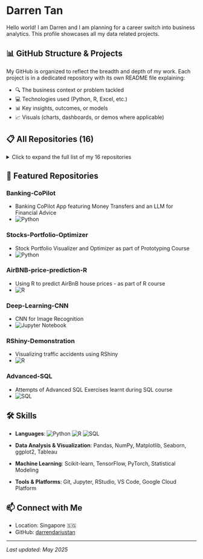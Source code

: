 # Darren Tan

Hello world! I am Darren and I am planning for a career switch into business analytics. This profile showcases all my data related projects.

## 📊 GitHub Structure & Projects

My GitHub is organized to reflect the breadth and depth of my work. Each project is in a dedicated repository with its own README file explaining:

- 🔍 The business context or problem tackled
- 💻 Technologies used (Python, R, Excel, etc.)
- 📊 Key insights, outcomes, or models
- 📈 Visuals (charts, dashboards, or demos where applicable)

## 📋 All Repositories (16)

<details>
<summary>Click to expand the full list of my 16 repositories</summary>

### Financial & Investment Analysis

1. **[Banking-CoPilot](https://github.com/darrendariustan/Banking-CoPilot)**
   - **Description**: Banking app featuring money transfers and an LLM for financial advice
   - **Tech Stack**: Python, Streamlit, LangChain
   - **Demo**: Run `streamlit run app.py` after cloning
   - **Key Features**: LLM-powered financial assistant, transaction history, money transfers

2. **[Stocks-Portfolio-Optimizer](https://github.com/darrendariustan/Stocks-Portfolio-Optimizer)**
   - **Description**: Stock portfolio visualizer and optimizer built during prototyping course
   - **Tech Stack**: Python, Pandas, Matplotlib, Scipy
   - **Demo**: Jupyter notebook with interactive visualizations
   - **Key Features**: Efficient frontier calculation, risk-return optimization, portfolio backtesting

### Machine Learning & AI

3. **[Deep-Learning-CNN](https://github.com/darrendariustan/Deep-Learning-CNN)**
   - **Description**: Convolutional Neural Network for image recognition tasks
   - **Tech Stack**: TensorFlow, Keras, Jupyter Notebook
   - **Usage**: Follow the notebook for step-by-step model building and evaluation
   - **Datasets**: MNIST, CIFAR-10

4. **[NLP-Text-Analysis](https://github.com/darrendariustan/NLP-Text-Analysis)**
   - **Description**: Natural language processing and text analysis projects
   - **Tech Stack**: Python, NLTK, spaCy, Transformers
   - **Applications**: Sentiment analysis, topic modeling, text classification

5. **[Classification-Methods](https://github.com/darrendariustan/Classification-Methods)**
   - **Description**: Comparison of different classification algorithms
   - **Algorithms**: Random Forest, SVM, Logistic Regression, Neural Networks
   - **Evaluation**: Accuracy, precision, recall, F1-score metrics

6. **[Clustering-Algorithms](https://github.com/darrendariustan/Clustering-Algorithms)**
   - **Description**: Implementation of various clustering techniques
   - **Algorithms**: K-means, DBSCAN, Hierarchical, Gaussian Mixture Models
   - **Applications**: Customer segmentation, anomaly detection

7. **[ML-Model-Deployment](https://github.com/darrendariustan/ML-Model-Deployment)**
   - **Description**: End-to-end machine learning model deployment
   - **Tech Stack**: Flask API, Docker, AWS
   - **Tutorial**: Step-by-step guide for deploying models to production

### Data Analysis & Visualization

8. **[AirBNB-price-prediction-R](https://github.com/darrendariustan/AirBNB-price-prediction-R)**
   - **Description**: R-based analysis and prediction of Airbnb prices
   - **Tech Stack**: R, ggplot2, caret
   - **Models**: Linear regression, random forest, gradient boosting

9. **[RShiny-Demonstration](https://github.com/darrendariustan/RShiny-Demonstration)**
   - **Description**: Interactive dashboard for traffic accident visualization
   - **Tech Stack**: R, Shiny, leaflet
   - **Demo**: Run `shiny::runApp()` in the project directory
   - **Features**: Geographic heatmaps, time series analysis, filtering options

10. **[Data-Visualization](https://github.com/darrendariustan/Data-Visualization)**
    - **Description**: Collection of data visualization techniques and examples
    - **Libraries**: Matplotlib, Seaborn, Plotly
    - **Examples**: Statistical visualizations, geographic maps, interactive charts

11. **[Tableau-Dashboards](https://github.com/darrendariustan/Tableau-Dashboards)**
    - **Description**: Portfolio of Tableau dashboards for business analytics
    - **Topics**: Sales performance, customer behavior, market trends
    - **Access**: Download .twbx files to view in Tableau Public

### Time Series & Statistical Analysis

12. **[Time-Series-Forecasting](https://github.com/darrendariustan/Time-Series-Forecasting)**
    - **Description**: Time series analysis and forecasting techniques
    - **Methods**: ARIMA, Prophet, LSTM neural networks
    - **Applications**: Stock price prediction, demand forecasting

13. **[Market-Basket-Analysis](https://github.com/darrendariustan/Market-Basket-Analysis)**
    - **Description**: Association rule mining for retail product recommendations
    - **Algorithms**: Apriori, FP-Growth
    - **Metrics**: Support, confidence, lift

14. **[Regression-Models](https://github.com/darrendariustan/Regression-Models)**
    - **Description**: Various regression modeling approaches in R
    - **Models**: Linear, polynomial, ridge, lasso regression
    - **Case Studies**: Housing prices, salary prediction

### Data Engineering & Tools

15. **[Advanced-SQL](https://github.com/darrendariustan/Advanced-SQL)**
    - **Description**: Collection of advanced SQL exercises and solutions
    - **Topics**: Window functions, CTEs, advanced joins, performance optimization
    - **Database**: PostgreSQL examples with sample datasets

16. **[Data-Cleaning-Scripts](https://github.com/darrendariustan/Data-Cleaning-Scripts)**
    - **Description**: Reusable scripts for data preprocessing and cleaning
    - **Functionality**: Missing value imputation, outlier detection, feature engineering
    - **Usage**: Import as modules or run standalone

</details>

## 📌 Featured Repositories

### Banking-CoPilot
- Banking CoPilot App featuring Money Transfers and an LLM for Financial Advice
- ![Python](https://img.shields.io/badge/-Python-3776AB?style=flat-square&logo=python&logoColor=white)

### Stocks-Portfolio-Optimizer
- Stock Portfolio Visualizer and Optimizer as part of Prototyping Course
- ![Python](https://img.shields.io/badge/-Python-3776AB?style=flat-square&logo=python&logoColor=white)

### AirBNB-price-prediction-R
- Using R to predict AirBnB house prices - as part of R course
- ![R](https://img.shields.io/badge/-R-276DC3?style=flat-square&logo=r&logoColor=white)

### Deep-Learning-CNN
- CNN for Image Recognition
- ![Jupyter Notebook](https://img.shields.io/badge/-Jupyter-F37626?style=flat-square&logo=jupyter&logoColor=white)

### RShiny-Demonstration
- Visualizing traffic accidents using RShiny
- ![R](https://img.shields.io/badge/-R-276DC3?style=flat-square&logo=r&logoColor=white)

### Advanced-SQL
- Attempts of Advanced SQL Exercises learnt during SQL course
- ![SQL](https://img.shields.io/badge/-SQL-4479A1?style=flat-square&logo=postgresql&logoColor=white)

## 🛠️ Skills

- **Languages**: ![Python](https://img.shields.io/badge/-Python-3776AB?style=flat-square&logo=python&logoColor=white) ![R](https://img.shields.io/badge/-R-276DC3?style=flat-square&logo=r&logoColor=white) ![SQL](https://img.shields.io/badge/-SQL-4479A1?style=flat-square&logo=postgresql&logoColor=white)

- **Data Analysis & Visualization**: Pandas, NumPy, Matplotlib, Seaborn, ggplot2, Tableau

- **Machine Learning**: Scikit-learn, TensorFlow, PyTorch, Statistical Modeling

- **Tools & Platforms**: Git, Jupyter, RStudio, VS Code, Google Cloud Platform

## 📫 Connect with Me

- Location: Singapore 🇸🇬
- GitHub: [darrendariustan](https://github.com/darrendariustan)

---
*Last updated: May 2025*

